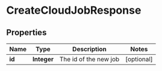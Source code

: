
# CreateCloudJobResponse

## Properties
Name | Type | Description | Notes
------------ | ------------- | ------------- | -------------
**id** | **Integer** | The id of the new job |  [optional]



